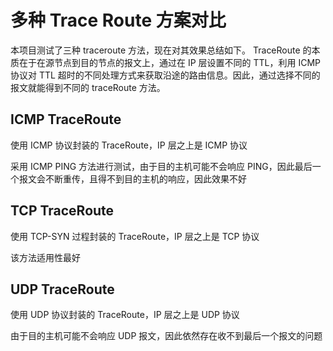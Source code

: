 # 多种 Trace Route 方案对比
本项目测试了三种 traceroute 方法，现在对其效果总结如下。
TraceRoute 的本质在于在源节点到目的节点的报文上，通过在 IP 层设置不同的 TTL，利用 ICMP 协议对 TTL 超时的不同处理方式来获取沿途的路由信息。因此，通过选择不同的报文就能得到不同的 traceRoute 方法。

## ICMP TraceRoute

使用 ICMP 协议封装的 TraceRoute，IP 层之上是 ICMP 协议

采用 ICMP PING 方法进行测试，由于目的主机可能不会响应 PING，因此最后一个报文会不断重传，且得不到目的主机的响应，因此效果不好

## TCP TraceRoute

使用 TCP-SYN 过程封装的 TraceRoute，IP 层之上是 TCP 协议

该方法适用性最好

## UDP TraceRoute

使用 UDP 协议封装的 TraceRoute，IP 层之上是 UDP 协议

由于目的主机可能不会响应 UDP 报文，因此依然存在收不到最后一个报文的问题

